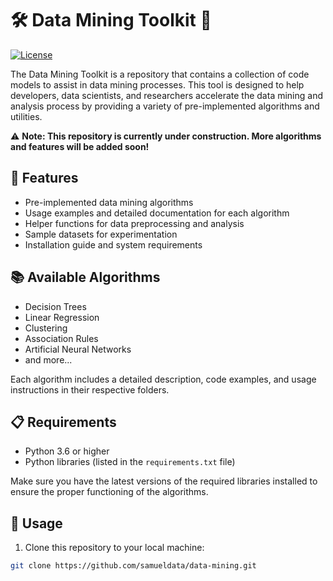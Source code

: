 # 🛠️ Data Mining Toolkit 🚧

[![License](https://img.shields.io/badge/License-MIT-blue.svg)](https://opensource.org/licenses/MIT)

The Data Mining Toolkit is a repository that contains a collection of code models to assist in data mining processes. This tool is designed to help developers, data scientists, and researchers accelerate the data mining and analysis process by providing a variety of pre-implemented algorithms and utilities.

⚠️ **Note: This repository is currently under construction. More algorithms and features will be added soon!**

## 🎯 Features

- Pre-implemented data mining algorithms
- Usage examples and detailed documentation for each algorithm
- Helper functions for data preprocessing and analysis
- Sample datasets for experimentation
- Installation guide and system requirements

## 📚 Available Algorithms

- Decision Trees
- Linear Regression
- Clustering
- Association Rules
- Artificial Neural Networks
- and more...

Each algorithm includes a detailed description, code examples, and usage instructions in their respective folders.

## 📋 Requirements

- Python 3.6 or higher
- Python libraries (listed in the `requirements.txt` file)

Make sure you have the latest versions of the required libraries installed to ensure the proper functioning of the algorithms.

## 🚀 Usage

1. Clone this repository to your local machine:

```bash
git clone https://github.com/samueldata/data-mining.git
